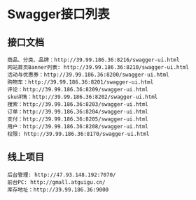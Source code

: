 # Swagger接口列表
## 接口文档
    商品、分类、品牌：http://39.99.186.36:8216/swagger-ui.html
    网站首页Banner列表: http://39.99.186.36:8210/swagger-ui.html
    活动与优惠券：http://39.99.186.36:8200/swagger-ui.html
    购物车：http://39.99.186.36:8201/swagger-ui.html
    评论：http://39.99.186.36:8209/swagger-ui.html
    sku详情：http://39.99.186.36:8202/swagger-ui.html
    搜索：http://39.99.186.36:8203/swagger-ui.html
    订单：http://39.99.186.36:8204/swagger-ui.html
    支付：http://39.99.186.36:8205/swagger-ui.html
    用户：http://39.99.186.36:8208/swagger-ui.html
    权限: http://39.99.186.36:8170/swagger-ui.html

## 线上项目
    后台管理: http://47.93.148.192:7070/
    前台PC: http://gmall.atguigu.cn/
    库存地址：http://39.99.186.36:9000